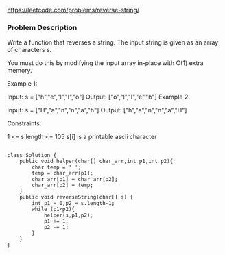 https://leetcode.com/problems/reverse-string/

### Problem Description

Write a function that reverses a string. The input string is given as an array of characters s.

You must do this by modifying the input array in-place with O(1) extra memory.

 

Example 1:

Input: s = ["h","e","l","l","o"]
Output: ["o","l","l","e","h"]
Example 2:

Input: s = ["H","a","n","n","a","h"]
Output: ["h","a","n","n","a","H"]
 

Constraints:

1 <= s.length <= 105
s[i] is a printable ascii character

```

class Solution {
    public void helper(char[] char_arr,int p1,int p2){
        char temp = ' ';
        temp = char_arr[p1];
        char_arr[p1] = char_arr[p2];
        char_arr[p2] = temp;
    }
    public void reverseString(char[] s) {
        int p1 = 0,p2 = s.length-1;
        while (p1<p2){
            helper(s,p1,p2);
            p1 += 1;
            p2 -= 1;
        }
    }
}

```
